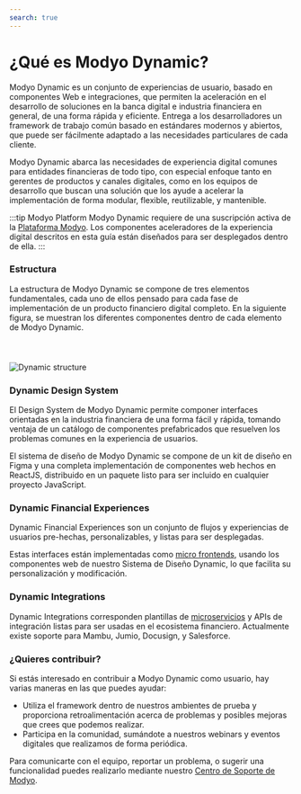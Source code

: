 ```yaml
---
search: true
---
```


# ¿Qué es Modyo Dynamic?

Modyo Dynamic es un conjunto de experiencias de usuario, basado en componentes Web e integraciones, que permiten la aceleración en el desarrollo de soluciones en la banca digital e industria financiera en general, de una forma rápida y eficiente. Entrega a los desarrolladores un framework de trabajo común basado en estándares modernos y abiertos, que puede ser fácilmente adaptado a las necesidades particulares de cada cliente.

Modyo Dynamic abarca las necesidades de experiencia digital comunes para entidades financieras de todo tipo, con especial enfoque tanto en gerentes de productos y canales digitales, como en los equipos de desarrollo que buscan una solución que los ayude a acelerar la implementación de forma modular, flexible, reutilizable, y mantenible.

:::tip Modyo Platform
Modyo Dynamic requiere de una suscripción activa de la [Plataforma Modyo](/es/platform). Los componentes aceleradores de la experiencia digital descritos en esta guía están diseñados para ser desplegados dentro de ella.
:::

### Estructura

La estructura de Modyo Dynamic se compone de tres elementos fundamentales, cada uno de ellos pensado para cada fase de implementación de un producto financiero digital completo. En la siguiente figura, se muestran los diferentes componentes dentro de cada elemento de Modyo Dynamic.

<img src="/assets/img/dynamic/dynamic_components.png" alt="Dynamic structure" style="margin-top: 40px; max-width: 700px;" />

### Dynamic Design System

El Design System de Modyo Dynamic permite componer interfaces orientadas en la industria financiera de una forma fácil y rápida, tomando ventaja de un catálogo de componentes prefabricados que resuelven los problemas comunes en la experiencia de usuarios.

El sistema de diseño de Modyo Dynamic se compone de un kit de diseño en Figma y una completa implementación de componentes web hechos en ReactJS, distribuido en un paquete listo para ser incluido en cualquier proyecto JavaScript.

### Dynamic Financial Experiences

Dynamic Financial Experiences son un conjunto de flujos y experiencias de usuarios pre-hechas, personalizables, y listas para ser desplegadas.

Estas interfaces están implementadas como [micro frontends](/es/connect/resources/microfrontends.html), usando los componentes web de nuestro Sistema de Diseño Dynamic, lo que facilita su personalización y modificación.

### Dynamic Integrations

Dynamic Integrations corresponden plantillas de [microservicios](/es/connect/resources/microservices.html) y APIs de integración listas para ser usadas en el ecosistema financiero. Actualmente existe soporte para Mambu, Jumio, Docusign, y Salesforce. 

### ¿Quieres contribuir?

Si estás interesado en contribuir a Modyo Dynamic como usuario, hay varias maneras en las que puedes ayudar:
- Utiliza el framework dentro de nuestros ambientes de prueba y proporciona retroalimentación acerca de problemas y posibles mejoras que crees que podemos realizar.
- Participa en la comunidad, sumándote a nuestros webinars y eventos digitales que realizamos de forma periódica.

Para comunicarte con el equipo, reportar un problema, o sugerir una funcionalidad puedes realizarlo mediante nuestro [Centro de Soporte de Modyo](https://support.modyo.com).
